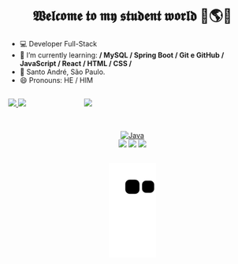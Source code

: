 ### <h1 align="center">  𝖂𝖊𝖑𝖈𝖔𝖒𝖊 𝖙𝖔 𝖒𝖞 𝖘𝖙𝖚𝖉𝖊𝖓𝖙 𝖜𝖔𝖗𝖑𝖉 🚀🌎🚀 </h2> 


- 💻 Developer Full-Stack
- 🌱 I’m currently learning: **/ MySQL / Spring Boot / Git e GitHub / JavaScript / React / HTML / CSS /**
- 🏡 Santo André, São Paulo.
- 😄 Pronouns: HE / HIM

</div>

##

<div>
  
<img align="right" width="350px" src="https://c.tenor.com/57w9du3NrV0AAAAd/css-html.gif"> 
<div align="left">
  <a href="https://github.com/dogzeira">
  <img height="175em" src="https://github-readme-stats.vercel.app/api?username=dogzeira&show_icons=true&theme=dark&include_all_commits=true&count_private=true&title_color=1a7d2e&icon_color=1a7d2e"/>
  <img height="150em" src="https://github-readme-stats.vercel.app/api/top-langs/?username=dogzeira&layout=compact&langs_count=7&theme=dark&title_color=1a7d2e"/>   
</div>
  
##
   
  <div align="center">
     <div align="center" valign="top"><br>
     <img alt="Java" height="30" width="40" src="https://raw.githubusercontent.com/devicons/devicon/master/icons/java/java-plain.svg%22%3E
     <img alt="git" height="30" width="40" src="https://raw.githubusercontent.com/devicons/devicon/master/icons/git/git-original.svg%22%3E
     <img alt="HTML" height="30" width="40" src="https://raw.githubusercontent.com/devicons/devicon/master/icons/html5/html5-original.svg%22%3E
     <img alt="CSS" height="30" width="40" src="https://raw.githubusercontent.com/devicons/devicon/master/icons/css3/css3-original.svg%22%3E
     <img alt="MySQL" height="30" width="40" src="https://raw.githubusercontent.com/devicons/devicon/master/icons/mysql/mysql-plain.svg%22%3E
     <img alt="VScode" height="30" width="40" src="https://raw.githubusercontent.com/devicons/devicon/master/icons/vscode/vscode-original.svg%22%3E
     <img alt="React" height="30" width="40" src="https://raw.githubusercontent.com/devicons/devicon/master/icons/react/react-original.svg%22%3E
     <img alt="nodejs" height="30" width="40" src="https://cdn.worldvectorlogo.com/logos/nodejs-icon.svg%22%3E
     <img alt="Spring" height="30" width="40" src="https://raw.githubusercontent.com/devicons/devicon/master/icons/spring/spring-original.svg%22%3E
     <img alt="github" height="30" width="40" src="https://raw.githubusercontent.com/devicons/devicon/master/icons/github/github-original.svg%22%3E
     <img alt="Js" height="30" width="40" src="https://raw.githubusercontent.com/devicons/devicon/master/icons/javascript/javascript-plain.svg%22%3E

 </div>
  
 ##
   
  <div align="center">  
  <a href="https://instagram.com/_dogzeiraa_" target="_blank"><img src="https://img.shields.io/badge/-Instagram-%23E4405F?style=for-the-badge&logo=instagram&logoColor=white" target="_blank"></a> 
        <a href="https://www.linkedin.com/in/doug-rocha/" target="_blank"><img src="https://img.shields.io/badge/-LinkedIn-%230077B5?style=for-the-badge&logo=linkedin&logoColor=white" target="_blank"></a> 
    <a href = "mailto:douglasdanilobutu13@gmail.com"><img src="https://img.shields.io/badge/-Gmail-%23333?style=for-the-badge&logo=gmail&logoColor=white" target="_blank"></a>
   
##
    
    
  
![Snake animation](https://github.com/dogzeira/dogzeira/blob/output/github-contribution-grid-snake.svg)

   
